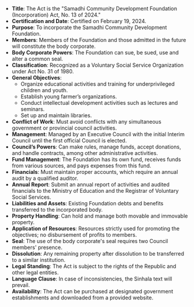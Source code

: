 - **Title**: The Act is the "Samadhi Community Development Foundation (Incorporation) Act, No. 13 of 2024."
- **Certification and Date**: Certified on February 19, 2024.
- **Purpose**: To incorporate the Samadhi Community Development Foundation.
- **Members**: Members of the Foundation and those admitted in the future will constitute the body corporate.
- **Body Corporate Powers**: The Foundation can sue, be sued, use and alter a common seal.
- **Classification**: Recognized as a Voluntary Social Service Organization under Act No. 31 of 1980.
- **General Objectives**: 
  - Organize educational activities and training for underprivileged children and youth.
  - Establish young farmer’s organizations.
  - Conduct intellectual development activities such as lectures and seminars.
  - Set up and maintain libraries.
- **Conflict of Work**: Must avoid conflicts with any simultaneous government or provincial council activities.
- **Management**: Managed by an Executive Council with the initial Interim Council until the first official Council is elected.
- **Council’s Powers**: Can make rules, manage funds, accept donations, and handle contracts, among other administrative activities.
- **Fund Management**: The Foundation has its own fund, receives funds from various sources, and pays expenses from this fund.
- **Financials**: Must maintain proper accounts, which require an annual audit by a qualified auditor.
- **Annual Report**: Submit an annual report of activities and audited financials to the Ministry of Education and the Registrar of Voluntary Social Services.
- **Liabilities and Assets**: Existing Foundation debts and benefits transferred to the incorporated body.
- **Property Handling**: Can hold and manage both movable and immovable property.
- **Application of Resources**: Resources strictly used for promoting the objectives; no disbursement of profits to members.
- **Seal**: The use of the body corporate's seal requires two Council members' presence.
- **Dissolution**: Any remaining property after dissolution to be transferred to a similar institution.
- **Legal Standing**: The Act is subject to the rights of the Republic and other legal entities.
- **Language Clause**: In case of inconsistencies, the Sinhala text will prevail.
- **Availability**: The Act can be purchased at designated government establishments and downloaded from a provided website.
